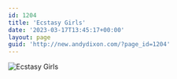 ```yaml
---
id: 1204
title: 'Ecstasy Girls'
date: '2023-03-17T13:45:17+00:00'
layout: page
guid: 'http://new.andydixon.com/?page_id=1204'
---
```


![Ecstasy Girls](https://i0.wp.com/assets.g8x2.ldn.idrivee2-23.com/posters/Ecstasy%20Girls%2001.jpg?w=1200&ssl=1 "Ecstasy Girls")